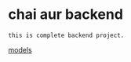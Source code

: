 # chai aur backend

`this is complete backend project. `

[models](https://app.eraser.io/workspace/YtPqZ1VogxGy1jzIDkzj)
